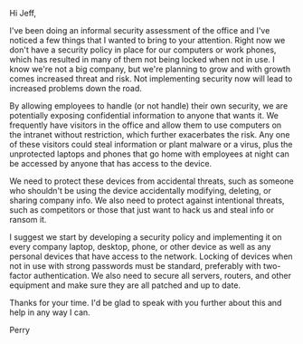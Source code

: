Hi Jeff,

I've been doing an informal security assessment of the office and I've noticed a few things that I wanted to bring to your attention. Right now we don't have a security policy in place for our computers or work phones, which has resulted in many of them not being locked when not in use. I know we're not a big company, but we're planning to grow and with growth comes increased threat and risk. Not implementing security now will lead to increased problems down the road.

By allowing employees to handle (or not handle) their own security, we are potentially exposing confidential information to anyone that wants it. We frequently have visitors in the office and allow them to use computers on the intranet without restriction, which further exacerbates the risk. Any one of these visitors could steal information or plant malware or a virus, plus the unprotected laptops and phones that go home with employees at night can be accessed by anyone that has access to the device.

We need to protect these devices from accidental threats, such as someone who shouldn't be using the device accidentally modifying, deleting, or sharing company info. We also need to protect against intentional threats, such as competitors or those that just want to hack us and steal info or ransom it.

I suggest we start by developing a security policy and implementing it on every company laptop, desktop, phone, or other device as well as any personal devices that have access to the network. Locking of devices when not in use with strong passwords must be standard, preferably with two-factor authentication. We also need to secure all servers, routers, and other equipment and make sure they are all patched and up to date.

Thanks for your time. I'd be glad to speak with you further about this and help in any way I can.

Perry
